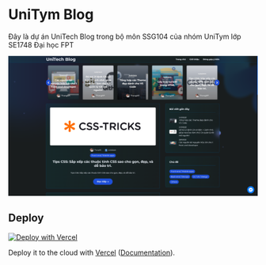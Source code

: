 # UniTym Blog

Đây là dự án UniTech Blog trong bộ môn SSG104 của nhóm UniTym lớp SE1748 Đại học FPT

![Preview](./public/preview.png)

## Deploy

[![Deploy with Vercel](https://vercel.com/button)](https://www.unitym.tech/)

Deploy it to the cloud with [Vercel](https://vercel.com/new?utm_source=github&utm_medium=readme&utm_campaign=next-example) ([Documentation](https://nextjs.org/docs/deployment)).
